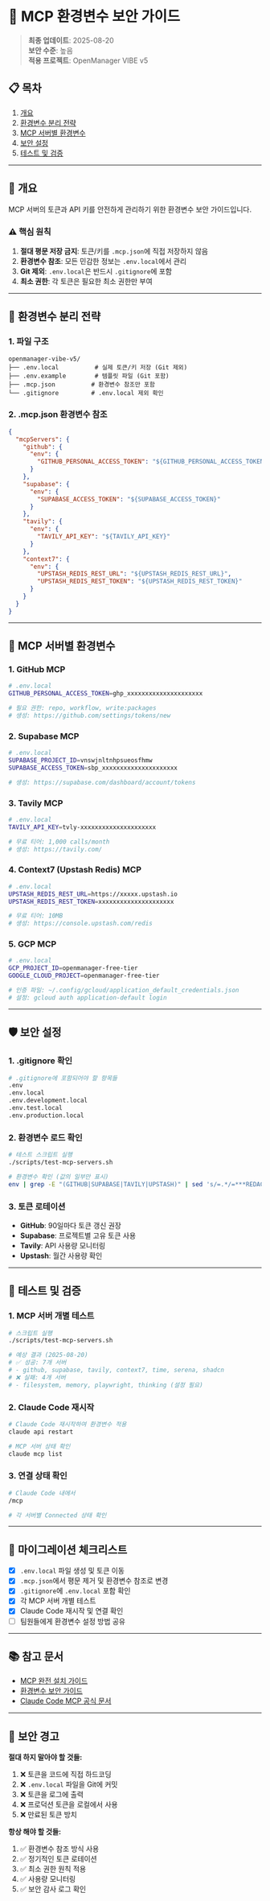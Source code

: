 # 🔐 MCP 환경변수 보안 가이드

> **최종 업데이트**: 2025-08-20  
> **보안 수준**: 높음  
> **적용 프로젝트**: OpenManager VIBE v5

## 📋 목차

1. [개요](#개요)
2. [환경변수 분리 전략](#환경변수-분리-전략)
3. [MCP 서버별 환경변수](#mcp-서버별-환경변수)
4. [보안 설정](#보안-설정)
5. [테스트 및 검증](#테스트-및-검증)

---

## 🎯 개요

MCP 서버의 토큰과 API 키를 안전하게 관리하기 위한 환경변수 보안 가이드입니다.

### ⚠️ 핵심 원칙

1. **절대 평문 저장 금지**: 토큰/키를 `.mcp.json`에 직접 저장하지 않음
2. **환경변수 참조**: 모든 민감한 정보는 `.env.local`에서 관리
3. **Git 제외**: `.env.local`은 반드시 `.gitignore`에 포함
4. **최소 권한**: 각 토큰은 필요한 최소 권한만 부여

---

## 🔧 환경변수 분리 전략

### 1. 파일 구조

```
openmanager-vibe-v5/
├── .env.local          # 실제 토큰/키 저장 (Git 제외)
├── .env.example        # 템플릿 파일 (Git 포함)
├── .mcp.json          # 환경변수 참조만 포함
└── .gitignore         # .env.local 제외 확인
```

### 2. .mcp.json 환경변수 참조

```json
{
  "mcpServers": {
    "github": {
      "env": {
        "GITHUB_PERSONAL_ACCESS_TOKEN": "${GITHUB_PERSONAL_ACCESS_TOKEN}"
      }
    },
    "supabase": {
      "env": {
        "SUPABASE_ACCESS_TOKEN": "${SUPABASE_ACCESS_TOKEN}"
      }
    },
    "tavily": {
      "env": {
        "TAVILY_API_KEY": "${TAVILY_API_KEY}"
      }
    },
    "context7": {
      "env": {
        "UPSTASH_REDIS_REST_URL": "${UPSTASH_REDIS_REST_URL}",
        "UPSTASH_REDIS_REST_TOKEN": "${UPSTASH_REDIS_REST_TOKEN}"
      }
    }
  }
}
```

---

## 🔑 MCP 서버별 환경변수

### 1. GitHub MCP

```bash
# .env.local
GITHUB_PERSONAL_ACCESS_TOKEN=ghp_xxxxxxxxxxxxxxxxxxxxx

# 필요 권한: repo, workflow, write:packages
# 생성: https://github.com/settings/tokens/new
```

### 2. Supabase MCP

```bash
# .env.local
SUPABASE_PROJECT_ID=vnswjnltnhpsueosfhmw
SUPABASE_ACCESS_TOKEN=sbp_xxxxxxxxxxxxxxxxxxxxx

# 생성: https://supabase.com/dashboard/account/tokens
```

### 3. Tavily MCP

```bash
# .env.local
TAVILY_API_KEY=tvly-xxxxxxxxxxxxxxxxxxxxx

# 무료 티어: 1,000 calls/month
# 생성: https://tavily.com/
```

### 4. Context7 (Upstash Redis) MCP

```bash
# .env.local
UPSTASH_REDIS_REST_URL=https://xxxxx.upstash.io
UPSTASH_REDIS_REST_TOKEN=xxxxxxxxxxxxxxxxxxxxx

# 무료 티어: 10MB
# 생성: https://console.upstash.com/redis
```

### 5. GCP MCP

```bash
# .env.local
GCP_PROJECT_ID=openmanager-free-tier
GOOGLE_CLOUD_PROJECT=openmanager-free-tier

# 인증 파일: ~/.config/gcloud/application_default_credentials.json
# 설정: gcloud auth application-default login
```

---

## 🛡️ 보안 설정

### 1. .gitignore 확인

```bash
# .gitignore에 포함되어야 할 항목들
.env
.env.local
.env.development.local
.env.test.local
.env.production.local
```

### 2. 환경변수 로드 확인

```bash
# 테스트 스크립트 실행
./scripts/test-mcp-servers.sh

# 환경변수 확인 (값의 일부만 표시)
env | grep -E "(GITHUB|SUPABASE|TAVILY|UPSTASH)" | sed 's/=.*/=***REDACTED***/'
```

### 3. 토큰 로테이션

- **GitHub**: 90일마다 토큰 갱신 권장
- **Supabase**: 프로젝트별 고유 토큰 사용
- **Tavily**: API 사용량 모니터링
- **Upstash**: 월간 사용량 확인

---

## 🧪 테스트 및 검증

### 1. MCP 서버 개별 테스트

```bash
# 스크립트 실행
./scripts/test-mcp-servers.sh

# 예상 결과 (2025-08-20)
# ✅ 성공: 7개 서버
# - github, supabase, tavily, context7, time, serena, shadcn
# ❌ 실패: 4개 서버  
# - filesystem, memory, playwright, thinking (설정 필요)
```

### 2. Claude Code 재시작

```bash
# Claude Code 재시작하여 환경변수 적용
claude api restart

# MCP 서버 상태 확인
claude mcp list
```

### 3. 연결 상태 확인

```bash
# Claude Code 내에서
/mcp

# 각 서버별 Connected 상태 확인
```

---

## 🔄 마이그레이션 체크리스트

- [x] `.env.local` 파일 생성 및 토큰 이동
- [x] `.mcp.json`에서 평문 제거 및 환경변수 참조로 변경
- [x] `.gitignore`에 `.env.local` 포함 확인
- [x] 각 MCP 서버 개별 테스트
- [x] Claude Code 재시작 및 연결 확인
- [ ] 팀원들에게 환경변수 설정 방법 공유

---

## 📚 참고 문서

- [MCP 완전 설치 가이드](../mcp/mcp-complete-installation-guide-2025.md)
- [환경변수 보안 가이드](./env-security-guide.md)
- [Claude Code MCP 공식 문서](https://docs.anthropic.com/en/docs/claude-code/mcp)

---

## 🚨 보안 경고

**절대 하지 말아야 할 것들:**

1. ❌ 토큰을 코드에 직접 하드코딩
2. ❌ `.env.local` 파일을 Git에 커밋
3. ❌ 토큰을 로그에 출력
4. ❌ 프로덕션 토큰을 로컬에서 사용
5. ❌ 만료된 토큰 방치

**항상 해야 할 것들:**

1. ✅ 환경변수 참조 방식 사용
2. ✅ 정기적인 토큰 로테이션
3. ✅ 최소 권한 원칙 적용
4. ✅ 사용량 모니터링
5. ✅ 보안 감사 로그 확인